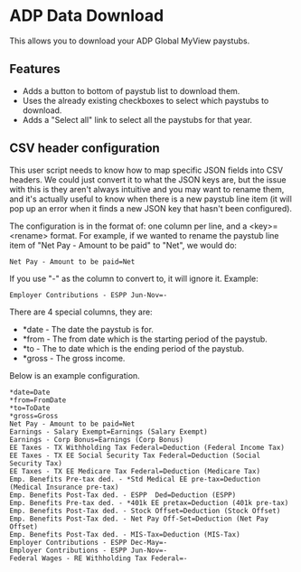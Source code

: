 ADP Data Download
=================

This allows you to download your ADP Global MyView paystubs.

## Features

* Adds a button to bottom of paystub list to download them.
* Uses the already existing checkboxes to select which paystubs to download.
* Adds a "Select all" link to select all the paystubs for that year.

## CSV header configuration

This user script needs to know how to map specific JSON fields into CSV headers. We could just convert it to what the JSON keys are, but the issue with this is they aren't always intuitive and you may want to rename them, and it's actually useful to know when there is a new paystub line item (it will pop up an error when it finds a new JSON key that hasn't been configured).

The configuration is in the format of: one column per line, and a \<key>=\<rename> format. For example, if we wanted to rename the paystub line item of "Net Pay - Amount to be paid" to "Net", we would do:
```
Net Pay - Amount to be paid=Net
```

If you use "-" as the column to convert to, it will ignore it. Example:
```
Employer Contributions - ESPP Jun-Nov=-
```

There are 4 special columns, they are:
* *date - The date the paystub is for.
* *from - The from date which is the starting period of the paystub.
* *to - The to date which is the ending period of the paystub.
* *gross - The gross income.

Below is an example configuration.
```
*date=Date
*from=FromDate
*to=ToDate
*gross=Gross
Net Pay - Amount to be paid=Net
Earnings - Salary Exempt=Earnings (Salary Exempt)
Earnings - Corp Bonus=Earnings (Corp Bonus)
EE Taxes - TX Withholding Tax Federal=Deduction (Federal Income Tax)
EE Taxes - TX EE Social Security Tax Federal=Deduction (Social Security Tax)
EE Taxes - TX EE Medicare Tax Federal=Deduction (Medicare Tax)
Emp. Benefits Pre-tax ded. - *Std Medical EE pre-tax=Deduction (Medical Insurance pre-tax)
Emp. Benefits Post-Tax ded. - ESPP  Ded=Deduction (ESPP)
Emp. Benefits Pre-tax ded. - *401k EE pretax=Deduction (401k pre-tax)
Emp. Benefits Post-Tax ded. - Stock Offset=Deduction (Stock Offset)
Emp. Benefits Post-Tax ded. - Net Pay Off-Set=Deduction (Net Pay Offset)
Emp. Benefits Post-Tax ded. - MIS-Tax=Deduction (MIS-Tax)
Employer Contributions - ESPP Dec-May=-
Employer Contributions - ESPP Jun-Nov=-
Federal Wages - RE Withholding Tax Federal=-
```